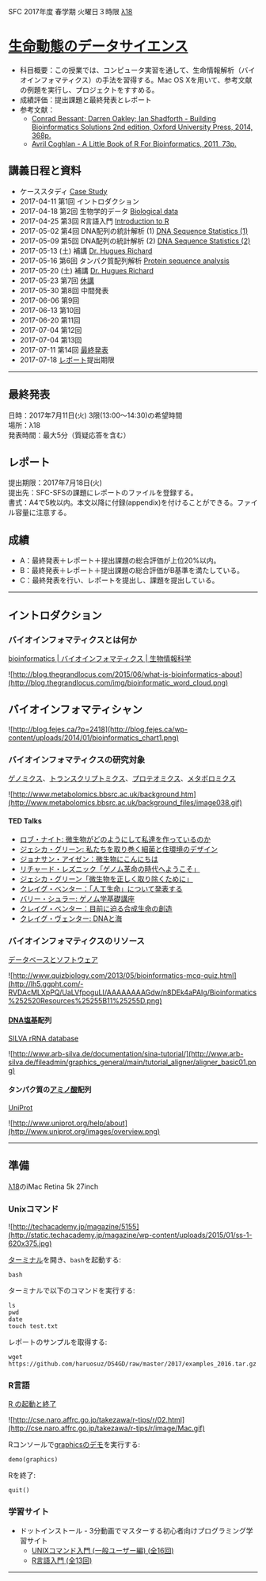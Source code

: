 SFC 2017年度 春学期 火曜日３時限 [λ18](http://classroom.sfc.keio.ac.jp/class/l-to/l-18.html)

# [生命動態のデータサイエンス](https://vu.sfc.keio.ac.jp/course2014/summary/syll_view_c.cgi?yc=2017_41550&ks=44020)
- 科目概要：この授業では、コンピュータ実習を通して、生命情報解析（バイオインフォマティクス）の手法を習得する。Mac OS Xを用いて、参考文献の例題を実行し、プロジェクトをすすめる。
- 成績評価：提出課題と最終発表とレポート
- 参考文献：
  - [Conrad Bessant; Darren Oakley; Ian Shadforth - Building Bioinformatics Solutions 2nd edition, Oxford University Press, 2014, 368p.](https://github.com/haruosuz/books/tree/master/bbs) 
  - [Avril Coghlan - A Little Book of R For Bioinformatics, 2011, 73p.](https://a-little-book-of-r-for-bioinformatics.readthedocs.org/en/latest/)

## 講義日程と資料
- ケーススタディ [Case Study](https://github.com/haruosuz/DS4GD/blob/master/CaseStudy.md)
- 2017-04-11 第1回 イントロダクション
- 2017-04-18 第2回 生物学的データ [Biological data](https://github.com/haruosuz/books/tree/master/bbs#chapter-1-introduction)
- 2017-04-25 第3回 R言語入門 [Introduction to R](https://github.com/haruosuz/r4bioinfo/tree/master/R_Avril_Coghlan#how-to-install-r-and-a-brief-introduction-to-r)
- 2017-05-02 第4回 DNA配列の統計解析 (1) [DNA Sequence Statistics (1)](https://github.com/haruosuz/r4bioinfo/tree/master/R_Avril_Coghlan#dna-sequence-statistics-1)
- 2017-05-09 第5回 DNA配列の統計解析 (2) [DNA Sequence Statistics (2)](https://github.com/haruosuz/r4bioinfo/tree/master/R_Avril_Coghlan#dna-sequence-statistics-2)
- 2017-05-13 (土) 補講 [Dr. Hugues Richard](http://www.lcqb.upmc.fr/hrichard/index.html)
- 2017-05-16 第6回 タンパク質配列解析 [Protein sequence analysis](https://github.com/haruosuz/r4bioinfo/tree/master/R_Avril_Coghlan#pairwise-sequence-alignment)
- 2017-05-20 (土) 補講 [Dr. Hugues Richard](http://www.lcqb.upmc.fr/hrichard/index.html)
- 2017-05-23 第7回 [休講](http://ngs5.org/)
- 2017-05-30 第8回 中間発表
- 2017-06-06 第9回 
- 2017-06-13 第10回 
- 2017-06-20 第11回 
- 2017-07-04 第12回 
- 2017-07-04 第13回 
- 2017-07-11 第14回 [最終発表](#最終発表)
- 2017-07-18 [レポート](#レポート)提出期限

----------

## 最終発表
日時：2017年7月11日(火) 3限(13:00～14:30)の希望時間  
場所：λ18  
発表時間：最大5分（質疑応答を含む）  

## レポート
提出期限：2017年7月18日(火)  
提出先：SFC-SFSの課題にレポートのファイルを登録する。  
書式：A4で5枚以内。本文以降に付録(appendix)を付けることができる。ファイル容量に注意する。

## 成績
- A：最終発表＋レポート＋提出課題の総合評価が上位20%以内。
- B：最終発表＋レポート＋提出課題の総合評価がB基準を満たしている。
- C：最終発表を行い、レポートを提出し、課題を提出している。

----------

## イントロダクション

### バイオインフォマティクスとは何か
[bioinformatics | バイオインフォマティクス | 生物情報科学](http://bi.biopapyrus.net)  

![http://blog.thegrandlocus.com/2015/06/what-is-bioinformatics-about](http://blog.thegrandlocus.com/img/bioinformatic_word_cloud.png)

## バイオインフォマティシャン

![http://blog.fejes.ca/?p=2418](http://blog.fejes.ca/wp-content/uploads/2014/01/bioinformatics_chart1.png)

### バイオインフォマティクスの研究対象
[ゲノミクス](https://ja.wikipedia.org/wiki/ゲノミクス)、[トランスクリプトミクス](https://ja.wikipedia.org/wiki/トランスクリプトーム)、[プロテオミクス](https://ja.wikipedia.org/wiki/プロテオーム)、[メタボロミクス](https://ja.wikipedia.org/wiki/メタボロミクス)  

![http://www.metabolomics.bbsrc.ac.uk/background.htm](http://www.metabolomics.bbsrc.ac.uk/background_files/image038.gif)

#### TED Talks
- [ロブ・ナイト: 微生物がどのようにして私達を作っているのか](https://www.ted.com/talks/rob_knight_how_our_microbes_make_us_who_we_are?language=ja)
- [ジェシカ・グリーン: 私たちを取り巻く細菌と住環境のデザイン](http://www.ted.com/talks/jessica_green_good_germs_make_healthy_buildings?language=ja)
- [ジョナサン・アイゼン：微生物にこんにちは](https://www.ted.com/talks/jonathan_eisen_meet_your_microbes?language=ja)
- [リチャード・レズニック「ゲノム革命の時代へようこそ」](https://www.ted.com/talks/richard_resnick_welcome_to_the_genomic_revolution?language=ja)
- [ジェシカ・グリーン「微生物を正しく取り除くために」](http://www.ted.com/talks/jessica_green_are_we_filtering_the_wrong_microbes?language=ja)
- [クレイグ・ベンター：「人工生命」について発表する](https://www.ted.com/talks/craig_venter_unveils_synthetic_life?language=ja)
- [バリー・シュラー: ゲノム学基礎講座](https://www.ted.com/talks/barry_schuler_genomics_101?language=ja)
- [クレイグ・ベンター：目前に迫る合成生命の創造](https://www.ted.com/talks/craig_venter_is_on_the_verge_of_creating_synthetic_life?language=ja)
- [クレイグ・ヴェンター: DNAと海](https://www.ted.com/talks/craig_venter_on_dna_and_the_sea?language=ja)

### バイオインフォマティクスのリソース
[データベースとソフトウェア](https://ja.wikipedia.org/wiki/バイオインフォマティクス#.E3.83.87.E3.83.BC.E3.82.BF.E3.83.99.E3.83.BC.E3.82.B9)  

![http://www.quizbiology.com/2013/05/bioinformatics-mcq-quiz.html](http://lh5.ggpht.com/-RVDAcMLXpPQ/UaLVfpoguLI/AAAAAAAAGdw/n8DEk4aPAIg/Bioinformatics%252520Resources%25255B11%25255D.png)

#### [DNA塩基](http://www.ddbj.nig.ac.jp/sub/ref1-j.html)配列
[SILVA rRNA database](https://www.arb-silva.de)

![http://www.arb-silva.de/documentation/sina-tutorial/](http://www.arb-silva.de/fileadmin/graphics_general/main/tutorial_aligner/aligner_basic01.png)

#### タンパク質の[アミノ酸](http://www.ddbj.nig.ac.jp/sub/ref2-j.html)配列
[UniProt](https://ja.wikipedia.org/wiki/Swiss-Prot)

![http://www.uniprot.org/help/about](http://www.uniprot.org/images/overview.png)

----------

## 準備
[λ18](http://classroom.sfc.keio.ac.jp/class/l-to/l-18.html)のiMac Retina 5k 27inch

### Unixコマンド
![http://techacademy.jp/magazine/5155](http://static.techacademy.jp/magazine/wp-content/uploads/2015/01/ss-1-620x375.jpg)

[ターミナル](http://techacademy.jp/magazine/5155)を開き、`bash`を起動する:  

	bash

ターミナルで以下のコマンドを実行する:  

	ls
	pwd
	date
	touch test.txt

レポートのサンプルを取得する:  

	wget https://github.com/haruosuz/DS4GD/raw/master/2017/examples_2016.tar.gz

### R言語
[R の起動と終了](http://cse.naro.affrc.go.jp/takezawa/r-tips/r/02.html)  

![http://cse.naro.affrc.go.jp/takezawa/r-tips/r/02.html](http://cse.naro.affrc.go.jp/takezawa/r-tips/r/image/Mac.gif)

Rコンソールで[graphicsのデモ](http://qiita.com/HirofumiYashima/items/d93e174d2de3d201c22a)を実行する:  

	demo(graphics)

Rを終了:  

	quit()

### 学習サイト
- ドットインストール - 3分動画でマスターする初心者向けプログラミング学習サイト
  - [UNIXコマンド入門 (一般ユーザー編) (全16回)](http://dotinstall.com/lessons/basic_unix)
  - [R言語入門 (全13回)](http://dotinstall.com/lessons/basic_r)

----------
